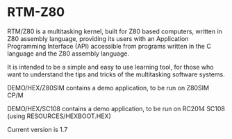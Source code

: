 # RTM-Z80
RTM/Z80 is a multitasking kernel, built for Z80 based computers, written in Z80 assembly language, providing its users with an Application Programming Interface (API) accessible from programs written in the C language and the Z80 assembly language.

It is intended to be a simple and easy to use learning tool, for those who want to understand the tips and tricks of the multitasking software systems.

DEMO/HEX/Z80SIM contains a demo application, to be run on Z80SIM CP/M

DEMO/HEX/SC108 contains a demo application, to be run on RC2014 SC108 (using RESOURCES/HEXBOOT.HEX)

Current version is 1.7

